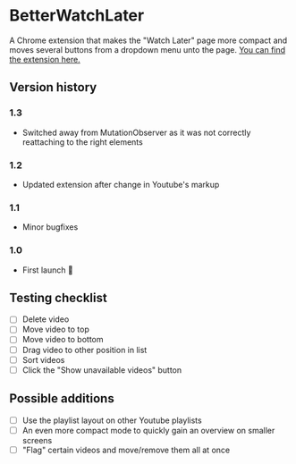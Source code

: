 # BetterWatchLater

A Chrome extension that makes the "Watch Later" page more compact and moves several buttons from a dropdown menu unto the page.
[You can find the extension here.](https://chrome.google.com/webstore/detail/better-watch-later/daiklokgbmbpnjnjbikdmjjdpbednjnh)

## Version history

### 1.3

- Switched away from MutationObserver as it was not correctly reattaching to the right elements

### 1.2

- Updated extension after change in Youtube's markup

### 1.1

- Minor bugfixes

### 1.0

- First launch 🎉

## Testing checklist

- [ ] Delete video
- [ ] Move video to top
- [ ] Move video to bottom
- [ ] Drag video to other position in list
- [ ] Sort videos
- [ ] Click the "Show unavailable videos" button

## Possible additions

- [ ] Use the playlist layout on other Youtube playlists
- [ ] An even more compact mode to quickly gain an overview on smaller screens
- [ ] "Flag" certain videos and move/remove them all at once
